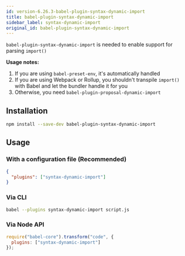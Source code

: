 ```yaml
---
id: version-6.26.3-babel-plugin-syntax-dynamic-import
title: babel-plugin-syntax-dynamic-import
sidebar_label: syntax-dynamic-import
original_id: babel-plugin-syntax-dynamic-import
---
```


`babel-plugin-syntax-dynamic-import` is needed to enable support for parsing `import()`

**Usage notes:**

1. If you are using `babel-preset-env`, it's automatically handled
2. If you are using Webpack or Rollup, you shouldn't transpile `import()` with Babel and let the bundler handle it for you
3. Otherwise, you need `babel-plugin-proposal-dynamic-import`

## Installation

```sh
npm install --save-dev babel-plugin-syntax-dynamic-import
```

## Usage

### With a configuration file (Recommended)

```json
{
  "plugins": ["syntax-dynamic-import"]
}
```

### Via CLI

```sh
babel --plugins syntax-dynamic-import script.js
```

### Via Node API

```javascript
require("babel-core").transform("code", {
  plugins: ["syntax-dynamic-import"]
});
```

